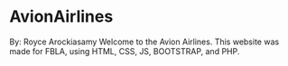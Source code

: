 # AvionAirlines
By: Royce Arockiasamy
Welcome to the Avion Airlines. This website was made for FBLA, using HTML, CSS, JS, BOOTSTRAP, and PHP.
